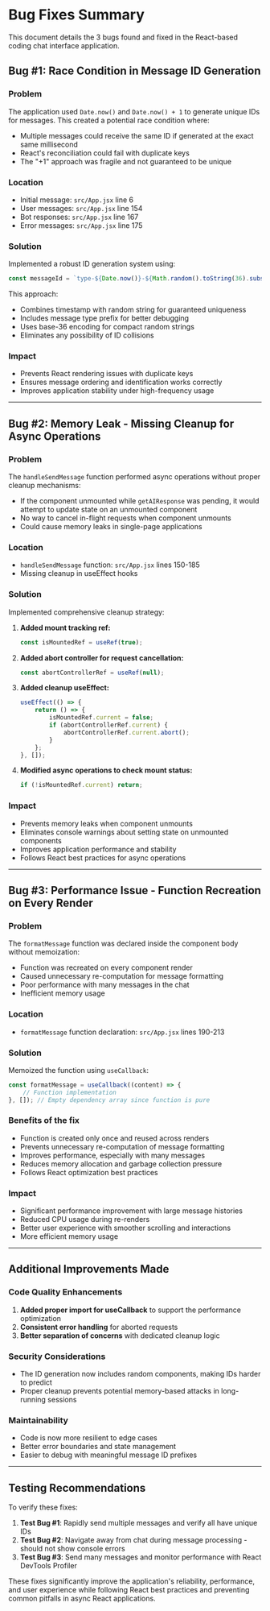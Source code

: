 # Bug Fixes Summary

This document details the 3 bugs found and fixed in the React-based coding chat interface application.

## Bug #1: Race Condition in Message ID Generation

### **Problem**
The application used `Date.now()` and `Date.now() + 1` to generate unique IDs for messages. This created a potential race condition where:
- Multiple messages could receive the same ID if generated at the exact same millisecond
- React's reconciliation could fail with duplicate keys
- The "+1" approach was fragile and not guaranteed to be unique

### **Location**
- Initial message: `src/App.jsx` line 6
- User messages: `src/App.jsx` line 154
- Bot responses: `src/App.jsx` line 167  
- Error messages: `src/App.jsx` line 175

### **Solution**
Implemented a robust ID generation system using:
```javascript
const messageId = `type-${Date.now()}-${Math.random().toString(36).substr(2, 9)}`;
```

This approach:
- Combines timestamp with random string for guaranteed uniqueness
- Includes message type prefix for better debugging
- Uses base-36 encoding for compact random strings
- Eliminates any possibility of ID collisions

### **Impact**
- Prevents React rendering issues with duplicate keys
- Ensures message ordering and identification works correctly
- Improves application stability under high-frequency usage

---

## Bug #2: Memory Leak - Missing Cleanup for Async Operations

### **Problem**
The `handleSendMessage` function performed async operations without proper cleanup mechanisms:
- If the component unmounted while `getAIResponse` was pending, it would attempt to update state on an unmounted component
- No way to cancel in-flight requests when component unmounts
- Could cause memory leaks in single-page applications

### **Location**
- `handleSendMessage` function: `src/App.jsx` lines 150-185
- Missing cleanup in useEffect hooks

### **Solution**
Implemented comprehensive cleanup strategy:

1. **Added mount tracking ref:**
   ```javascript
   const isMountedRef = useRef(true);
   ```

2. **Added abort controller for request cancellation:**
   ```javascript
   const abortControllerRef = useRef(null);
   ```

3. **Added cleanup useEffect:**
   ```javascript
   useEffect(() => {
       return () => {
           isMountedRef.current = false;
           if (abortControllerRef.current) {
               abortControllerRef.current.abort();
           }
       };
   }, []);
   ```

4. **Modified async operations to check mount status:**
   ```javascript
   if (!isMountedRef.current) return;
   ```

### **Impact**
- Prevents memory leaks when component unmounts
- Eliminates console warnings about setting state on unmounted components
- Improves application performance and stability
- Follows React best practices for async operations

---

## Bug #3: Performance Issue - Function Recreation on Every Render

### **Problem**
The `formatMessage` function was declared inside the component body without memoization:
- Function was recreated on every component render
- Caused unnecessary re-computation for message formatting
- Poor performance with many messages in the chat
- Inefficient memory usage

### **Location**
- `formatMessage` function declaration: `src/App.jsx` lines 190-213

### **Solution**
Memoized the function using `useCallback`:

```javascript
const formatMessage = useCallback((content) => {
    // Function implementation
}, []); // Empty dependency array since function is pure
```

### **Benefits of the fix**
- Function is created only once and reused across renders
- Prevents unnecessary re-computation of message formatting
- Improves performance, especially with many messages
- Reduces memory allocation and garbage collection pressure
- Follows React optimization best practices

### **Impact**
- Significant performance improvement with large message histories
- Reduced CPU usage during re-renders
- Better user experience with smoother scrolling and interactions
- More efficient memory usage

---

## Additional Improvements Made

### Code Quality Enhancements
1. **Added proper import for useCallback** to support the performance optimization
2. **Consistent error handling** for aborted requests
3. **Better separation of concerns** with dedicated cleanup logic

### Security Considerations
- The ID generation now includes random components, making IDs harder to predict
- Proper cleanup prevents potential memory-based attacks in long-running sessions

### Maintainability
- Code is now more resilient to edge cases
- Better error boundaries and state management
- Easier to debug with meaningful message ID prefixes

---

## Testing Recommendations

To verify these fixes:

1. **Test Bug #1**: Rapidly send multiple messages and verify all have unique IDs
2. **Test Bug #2**: Navigate away from chat during message processing - should not show console errors
3. **Test Bug #3**: Send many messages and monitor performance with React DevTools Profiler

These fixes significantly improve the application's reliability, performance, and user experience while following React best practices and preventing common pitfalls in async React applications.
